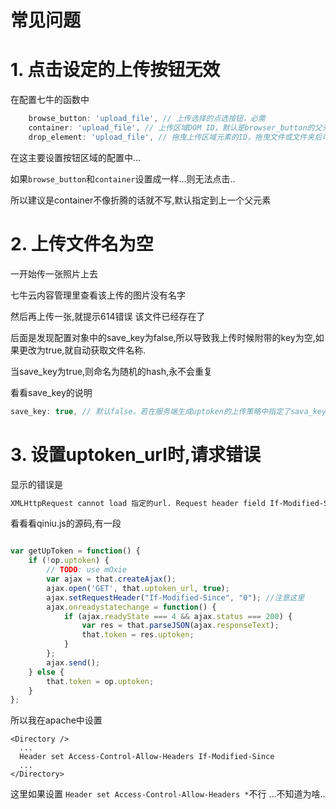 # 常见问题

# 1. 点击设定的上传按钮无效

在配置七牛的函数中

```javascript
    browse_button: 'upload_file', // 上传选择的点选按钮，必需
    container: 'upload_file', // 上传区域DOM ID，默认是browser_button的父元素
    drop_element: 'upload_file', // 拖曳上传区域元素的ID，拖曳文件或文件夹后可触发上传
```

在这主要设置按钮区域的配置中...

如果`browse_button`和`container`设置成一样...则无法点击..

所以建议是container不像折腾的话就不写,默认指定到上一个父元素

# 2. 上传文件名为空

一开始传一张照片上去

七牛云内容管理里查看该上传的图片没有名字

然后再上传一张,就提示614错误 该文件已经存在了

后面是发现配置对象中的save_key为false,所以导致我上传时候附带的key为空,如果更改为true,就自动获取文件名称.

当save_key为true,则命名为随机的hash,永不会重复

看看save_key的说明

```javascript
save_key: true, // 默认false。若在服务端生成uptoken的上传策略中指定了sava_key，则开启，SDK在前端将不对key进行任何处理
```

# 3. 设置uptoken_url时,请求错误

显示的错误是

```html
XMLHttpRequest cannot load 指定的url. Request header field If-Modified-Since is not allowed by Access-Control-Allow-Headers in preflight response.
```

看看看qiniu.js的源码,有一段

```javascript

var getUpToken = function() {
    if (!op.uptoken) {
        // TODO: use mOxie
        var ajax = that.createAjax();
        ajax.open('GET', that.uptoken_url, true);
        ajax.setRequestHeader("If-Modified-Since", "0"); //注意这里
        ajax.onreadystatechange = function() {
            if (ajax.readyState === 4 && ajax.status === 200) {
                var res = that.parseJSON(ajax.responseText);
                that.token = res.uptoken;
            }
        };
        ajax.send();
    } else {
        that.token = op.uptoken;
    }
};
```

所以我在apache中设置

```
<Directory />
  ...
  Header set Access-Control-Allow-Headers If-Modified-Since
  ...
</Directory>  
```

这里如果设置 `Header set Access-Control-Allow-Headers *`不行 ...不知道为啥..